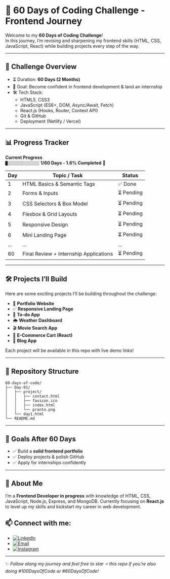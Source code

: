# 🚀 60 Days of Coding Challenge - Frontend Journey

Welcome to my **60 Days of Coding Challenge**!  
In this journey, I’m revising and sharpening my frontend skills (HTML, CSS, JavaScript, React) while building projects every step of the way.

---

## 📅 Challenge Overview

- ⏳ Duration: **60 Days (2 Months)**
- 🎯 Goal: Become confident in frontend development & land an internship
- 🛠️ Tech Stack:
  - HTML5, CSS3
  - JavaScript (ES6+, DOM, Async/Await, Fetch)
  - React.js (Hooks, Router, Context API)
  - Git & GitHub
  - Deployment (Netlify / Vercel)

---

## 📊 Progress Tracker

**Current Progress**  
`█░░░░░░░░░░░░░░` **1/60 Days - 1.6% Completed** 🎉

| Day | Topic / Task                           | Status     |
| --- | -------------------------------------- | ---------- |
| 1   | HTML Basics & Semantic Tags            | ✅ Done    |
| 2   | Forms & Inputs                         | ⏳ Pending |
| 3   | CSS Selectors & Box Model              | ⏳ Pending |
| 4   | Flexbox & Grid Layouts                 | ⏳ Pending |
| 5   | Responsive Design                      | ⏳ Pending |
| 6   | Mini Landing Page                      | ⏳ Pending |
| ... | ...                                    | ...        |
| 60  | Final Review + Internship Applications | ⏳ Pending |

---

## 🛠️ Projects I’ll Build

Here are some exciting projects I’ll be building throughout the challenge:

- 📄 **Portfolio Website**
- ✅ **Responsive Landing Page**
- 📝 **To-do App**
- 🌦️ **Weather Dashboard**
- 🎬 **Movie Search App**
- 🛒 **E-Commerce Cart (React)**
- 📰 **Blog App**

Each project will be available in this repo with live demo links!

---

## 📂 Repository Structure

```plaintext
60-days-of-code/
├── Day-01/
│   ├── project/
│   │   ├── contact.html
│   │   ├── favicon.ico
│   │   ├── index.html
│   │   └── pranto.png
│   └── day1.html
└── README.md
```


---

## 🌟 Goals After 60 Days
- ✅ Build a **solid frontend portfolio**
- ✅ Deploy projects & polish GitHub
- ✅ Apply for internships confidently

---

## 👋 About Me
I’m a **Frontend Developer in progress** with knowledge of HTML, CSS, JavaScript, Node.js, Express, and MongoDB.
Currently focusing on **React.js** to level up my skills and kickstart my career in web development.

## 📫 Connect with me:

- [![LinkedIn](https://img.shields.io/badge/LinkedIn-blue?style=for-the-badge&logo=linkedin&logoColor=white)](https://www.linkedin.com/in/pranto-bapary) &nbsp;&nbsp;&nbsp;
- [![Email](https://img.shields.io/badge/Email-red?style=for-the-badge&logo=gmail&logoColor=white)](mailto:pranto.bapary01@gmail.com) &nbsp;&nbsp;&nbsp;
- [![Instagram](https://img.shields.io/badge/Instagram-purple?style=for-the-badge&logo=instagram&logoColor=white)](https://www.instagram.com/ashfe.pranto)


---

✨ *Follow along my journey and feel free to star ⭐ this repo if you’re also doing #100DaysOfCode or #60DaysOfCode!*
```
